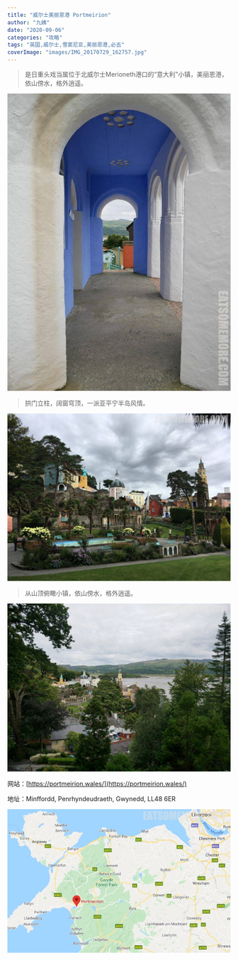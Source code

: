 ```yaml
---
title: "威尔士美丽恩港 Portmeirion"
author: "九姨"
date: "2020-09-06"
categories: "攻略"
tags: "英国,威尔士,雪窦尼亚,美丽恩港,必去"
coverImage: "images/IMG_20170729_162757.jpg"
---
```


>是日重头戏当属位于北威尔士Merioneth港口的“意大利”小镇，美丽恩港，依山傍水，格外逍遥。

![Portmeirion](images/IMG_20170729_145753-e1522101363555.jpg)

>拱门立柱，阔窗穹顶，一派亚平宁半岛风情。

![Portmeirion](images/IMG_20170729_162757.jpg)

>从山顶俯瞰小镇，依山傍水，格外逍遥。

![Portmeirion](images/IMG_20170729_151618.jpg)

网站：[https://portmeirion.wales/](https://portmeirion.wales/)

地址：Minffordd, Penrhyndeudraeth, Gwynedd, LL48 6ER

![Portmeirion](images/portmeirion.jpg)